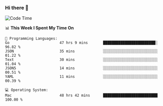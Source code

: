 ### Hi there 👋

<!--
**CrazyCollin/crazycollin** is a ✨ _special_ ✨ repository because its `README.md` (this file) appears on your GitHub profile.

Here are some ideas to get you started:

- 🔭 I’m currently working on ...
- 🌱 I’m currently learning ...
- 👯 I’m looking to collaborate on ...
- 🤔 I’m looking for help with ...
- 💬 Ask me about ...
- 📫 How to reach me: ...
- 😄 Pronouns: ...
- ⚡ Fun fact: ...
-->

<!--START_SECTION:waka-->
![Code Time](http://img.shields.io/badge/Code%20Time-4%2C240%20hrs%209%20mins-blue)

📊 **This Week I Spent My Time On** 

```text
💬 Programming Languages: 
Go                       47 hrs 9 mins       ████████████████████████░   96.82 % 
JSON                     35 mins             ░░░░░░░░░░░░░░░░░░░░░░░░░   01.22 % 
Text                     30 mins             ░░░░░░░░░░░░░░░░░░░░░░░░░   01.04 % 
JSON5                    14 mins             ░░░░░░░░░░░░░░░░░░░░░░░░░   00.51 % 
YAML                     11 mins             ░░░░░░░░░░░░░░░░░░░░░░░░░   00.39 % 

💻 Operating System: 
Mac                      48 hrs 42 mins      █████████████████████████   100.00 % 
```


<!--END_SECTION:waka-->
